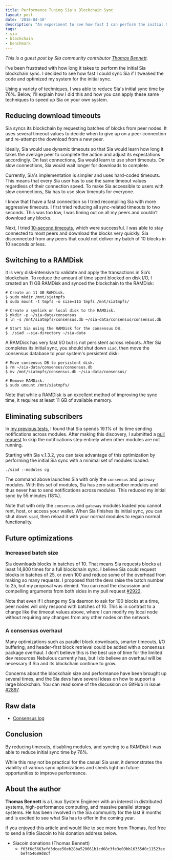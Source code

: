 ```yaml
---
title: Performance Tuning Sia's Blockchain Sync
layout: post
date: '2018-04-10'
description: "An experiment to see how fast I can perform the initial Sia blockchain sync"
tags:
- sia
- blockchain
- benchmark
---
```


*This is a guest post by Sia community contributor [Thomas Bennett](https://github.com/tbenz9).*

I've been frustrated with how long it takes to perform the initial Sia blockchain sync.  I decided to see how fast I could sync Sia if I tweaked the code and optimized my system for the initial sync.

Using a variety of techniques, I was able to reduce Sia's initial sync time by 76%.  Below, I'll explain how I did this and how you can apply these same techniques to speed up Sia on your own system.

## Reducing download timeouts

Sia syncs its blockchain by requesting batches of blocks from peer nodes. It uses several timeout values to decide when to give up on a peer connection and re-attempt the download from a new peer.

Ideally, Sia would use dynamic timeouts so that Sia would learn how long it takes the average peer to complete the action and adjust its expectations accordingly. On fast connections, Sia would learn to use short timeouts. On slow connections, Sia would wait longer for downloads to complete.

Currently, Sia's implementation is simpler and uses hard-coded timeouts. This means that every Sia user has to use the same timeout values regardless of their connection speed. To make Sia accessible to users with slow connections, Sia has to use slow timeouts for everyone.

I know that I have a fast connection so I tried recompiling Sia with more aggressive timeouts. I first tried reducing all sync-related timeouts to two seconds. This was too low, I was timing out on all my peers and couldn’t download any blocks.

Next, I tried [10-second timeouts](https://github.com/NebulousLabs/Sia/compare/fea834fcef00f7c0b712fd1751922bcc65623ed0...mtlynch:aggressive-timeouts?expand=1), which were successful. I was able to stay connected to most peers and download the blocks very quickly. Sia disconnected from any peers that could not deliver my batch of 10 blocks in 10 seconds or less.

## Switching to a RAMDisk

It is very disk-intensive to validate and apply the transactions in Sia’s blockchain. To reduce the amount of time spent blocked on disk I/O, I created an 11 GB RAMDisk and synced the blockchain to the RAMDisk:

```shell
# Create an 11 GB RAMDisk.
$ sudo mkdir /mnt/siatmpfs
$ sudo mount -t tmpfs -o size=11G tmpfs /mnt/siatmpfs/

# Create a symlink on local disk to the RAMDisk.
$ mkdir -p ~/sia-data/consensus
$ ln -s /mnt/siatmpfs/consensus.db ~/sia-data/consensus/consensus.db

# Start Sia using the RAMDisk for the consensus DB.
$ ./siad --sia-directory ~/sia-data
```

A RAMDisk has very fast I/O but is not persistent across reboots. After Sia completes its initial sync, you should shut down `siad`, then move the consensus database to your system's persistent disk:

```shell
# Move consensus DB to persistent disk.
$ rm ~/sia-data/consensus/consensus.db
$ mv /mnt/siatmpfs/consensus.db ~/sia-data/consensus/

# Remove RAMDisk.
$ sudo umount /mnt/siatmpfs/
```

Note that while a RAMDisk is an excellent method of improving the sync time, it requires at least 11 GB of available memory.

## Eliminating subscribers

In [my previous tests](https://blog.spaceduck.io/sia-blockchain-sync/), I found that Sia spends 19.1% of its time sending notifications across modules. After making this discovery, I submitted a [pull request](https://github.com/NebulousLabs/Sia/pull/2809) to skip the notifications step entirely when other modules are not running.

Starting with Sia v.1.3.2, you can take advantage of this optimization by performing the initial Sia sync with a minimal set of modules loaded:

```shell
./siad --modules cg
```

The command above launches Sia with only the `consensus` and `gateway` modules. With this set of modules, Sia has zero subscriber modules and thus never has to send notifications across modules. This reduced my initial sync by 55 minutes (18%).

Note that with only the `consensus` and `gateway` modules loaded you cannot rent, host, or access your wallet. When Sia finishes its initial sync, you can shut down `siad`, then reload it with your normal modules to regain normal functionality.

## Future optimizations

### Increased batch size

Sia downloads blocks in batches of 10. That means Sia requests blocks at least 14,800 times for a full blockchain sync. I believe Sia could request blocks in batches of 25, or even 100 and reduce some of the overhead from making so many requests. I proposed that the devs raise the batch number to 25, but my proposal was denied. You can read the discussion and compelling arguments from both sides in my pull request [#2922](https://github.com/NebulousLabs/Sia/pull/2922).

Note that even if I change my Sia daemon to ask for 100 blocks at a time, peer nodes will only respond with batches of 10. This is in contrast to a change like the timeout values above, where I can modify my local node without requiring any changes from any other nodes on the network.

### A consensus overhaul

Many optimizations such as parallel block downloads, smarter timeouts, I/O buffering, and header-first block retrieval could be added with a consensus package overhaul.  I don’t believe this is the best use of time for the limited dev resources Nebulous currently has, but I do believe an overhaul will be necessary if Sia and its blockchain continue to grow.

Concerns about the blockchain size and performance have been brought up several times, and the Sia devs have several ideas on how to support a large blockchain.  You can read some of the discussion on GitHub in issue [#2897](https://github.com/NebulousLabs/Sia/issues/2897).

## Raw data

* [Consensus log](https://gist.github.com/tbenz9/6130ca40b94c6550b62b2ba65a7d77c8)

## Conclusion

By reducing timeouts, disabling modules, and syncing to a RAMDisk I was able to reduce initial sync time by 76%.

While this may not be practical for the casual Sia user, it demonstrates the viability of various sync optimizations and sheds light on future opportunities to improve performance.

## About the author

**Thomas Bennett** is a Linux System Engineer with an interest in distributed systems, high-performance computing, and massive parallel storage systems. He has been involved in the Sia community for the last 9 months and is excited to see what Sia has to offer in the coming year.

If you enjoyed this article and would like to see more from Thomas, feel free to send a little Siacoin to his donation address below.

* Siacoin donations (Thomas Bennett)
  * `f63f6c5663efd3dcee50eb28ba520661b1cd68c3fe3e09bb16355d0c11523eebef454689d8cf`
